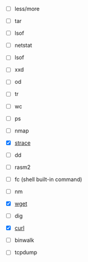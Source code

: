 + [ ] less/more
+ [ ] tar
+ [ ] lsof
+ [ ] netstat
+ [ ] lsof
+ [ ] xxd
+ [ ] od
+ [ ] tr
+ [ ] wc
+ [ ] ps
+ [ ] nmap
+ [x] [strace](./cmd/strace.md)
+ [ ] dd
+ [ ] rasm2
+ [ ] fc (shell built-in command)
+ [ ] nm
+ [x] [wget](./cmd/wget)
+ [ ] dig
+ [x] [curl](./cmd/curl.md)
+ [ ] binwalk
+ [ ] tcpdump

